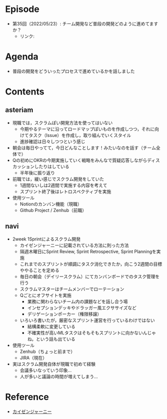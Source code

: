 # Episode
- 第35回（2022/05/23）: チーム開発など普段の開発どのように進めてますか？
    - リンク: 

# Agenda
- 普段の開発をどういったプロセスで進めているかを話しました

# Contents
## asteriam
- 現職では，スクラムぽい開発方法を使ってはいない
    - 今期やるテーマに沿ってロードマップぽいものを作成しつつ，それに向けてタスク（Issue）を作成し，取り組んでいくスタイル
    - 進捗確認は日々しつつという感じ
- 朝会は毎日やってて，今日どんなことします！みたいなのを話す（チーム全体で）
- Qの初めにOKRの今期実施していく戦略をみんなで質疑応答しながらディスカッションしたりはしている
    - 半年後に振り返り
- 前職では，緩い感じでスクラム開発をしていた
    - 1週間ないしは2週間で実施する内容を考えて
    - スプリント終了後はレトロスペクティブを実施
- 使用ツール
    - Notionのカンバン機能（現職）
    - Github Project / Zenhub（前職）

## navi
- 2week 1Sprintによるスクラム開発
    - カイゼンジャーニーに記載されている方法に則った方法
    - 隔週木曜日にSprint Review, Sprint Retrospective, Sprint Planningを実施
    - これまでのスプリントが順調にタスク消化できたか，向こう2週間の目標ややることを定める
    - 毎日の朝会（デイリースクラム）にてカンバンボードでのタスク管理を行う
    - スクラムマスターはチームメンバーでローテーション
    - Qごとにオフサイトを実施
        - 業務に関わらないチーム内の課題などを話し合う場
        - インセプションデッキやドラッガー風エクササイズなど
        - デリゲーションポーカー（権限移譲）
    - いろいろ書いたが，厳密なスプリント運営を行っているわけではない
        - 結構柔軟に変更している
        - 不確実性が高いMLタスクはそもそもスプリントに向かないんじゃね，という話も出ている
- 使用ツール
    - Zenhub（ちょっと前まで）
    - JIRA（現在）
- 実はスクラム開発自体が現職で初めて経験
    - 会議多いなっていう印象...
    - 人が多いと議論の時間が増えてしまう...

# Reference
- [カイゼンジャーニー](https://www.amazon.co.jp/dp/B078HZKLMB)